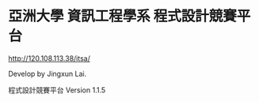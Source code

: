 # 亞洲大學 資訊工程學系 程式設計競賽平台
http://120.108.113.38/itsa/

Develop by Jingxun Lai. 

程式設計競賽平台 Version 1.1.5


